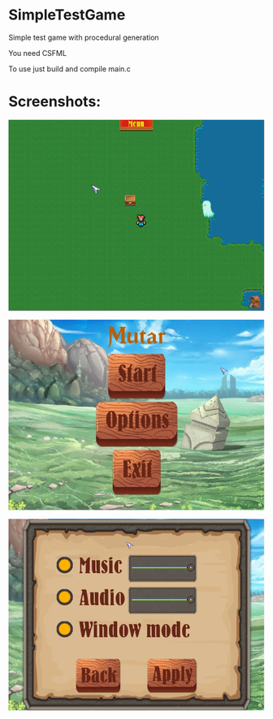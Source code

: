 # SimpleTestGame
Simple test game with procedural generation

You need CSFML

To use just build and compile main.c

# Screenshots:

![](ia.png)

![](im2.jpg)

![](im3.png)

